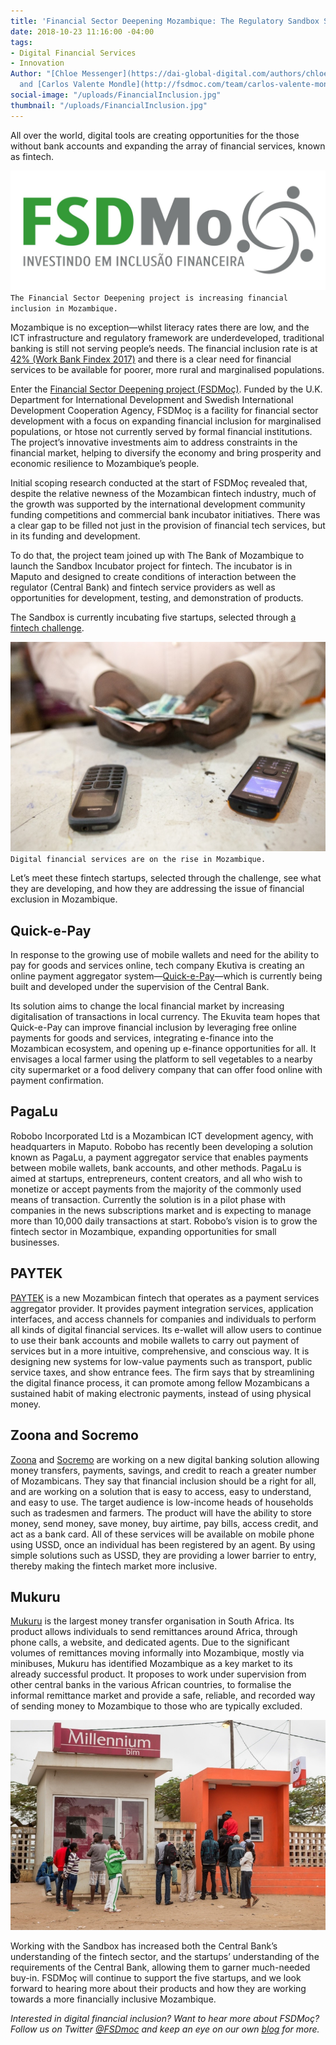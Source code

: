 ```yaml
---
title: 'Financial Sector Deepening Mozambique: The Regulatory Sandbox Startups'
date: 2018-10-23 11:16:00 -04:00
tags:
- Digital Financial Services
- Innovation
Author: "[Chloe Messenger](https://dai-global-digital.com/authors/chloe-messenger/)
  and [Carlos Valente Mondle](http://fsdmoc.com/team/carlos-valente-mondle/)"
social-image: "/uploads/FinancialInclusion.jpg"
thumbnail: "/uploads/FinancialInclusion.jpg"
---
```


All over the world, digital tools are creating opportunities for the those without bank accounts and expanding the array of financial services, known as fintech.

![fsd moz logo.jpg](/uploads/fsd%20moz%20logo.jpg)`The Financial Sector Deepening project is increasing financial inclusion in Mozambique.`

Mozambique is no exception—whilst literacy rates there are low, and the ICT infrastructure and regulatory framework are underdeveloped, traditional banking is still not serving people’s needs. The financial inclusion rate is at [42% (Work Bank Findex 2017)](http://microdata.worldbank.org/index.php/catalog/3324) and there is a clear need for financial services to be available for poorer, more rural and marginalised populations.

<!--more-->

Enter the [Financial Sector Deepening project (FSDMoç)](https://www.dai.com/our-work/projects/mozambique-financial-sector-deepening-fsdmoc). Funded by the U.K. Department for International Development and Swedish International Development Cooperation Agency, FSDMoç is a facility for financial sector development with a focus on expanding financial inclusion for marginalised populations, or htose not currently served by formal financial institutions. The project’s innovative investments aim to address constraints in the financial market, helping to diversify the economy and bring prosperity and economic resilience to Mozambique’s people.

Initial scoping research conducted at the start of FSDMoç revealed that, despite the relative newness of the Mozambican fintech industry, much of the growth was supported by the international development community funding competitions and commercial bank incubator initiatives. There was a clear gap to be filled not just in the provision of financial tech services, but in its funding and development.

To do that, the project team joined up with The Bank of Mozambique to launch the Sandbox Incubator project for fintech. The incubator is in Maputo and designed to create conditions of interaction between the regulator (Central Bank) and fintech service providers as well as opportunities for development, testing, and demonstration of products.

The Sandbox is currently incubating five startups, selected through [a fintech challenge](http://fsdmoc.com/fsdmoc-addressing-financial-sector-regulation-challenges-regulatory-sandbox-story/).

![phone-9b944e.jpg](/uploads/phone-9b944e.jpg)`Digital financial services are on the rise in Mozambique.`

Let’s meet these fintech startups, selected through the challenge, see what they are developing, and how they are addressing the issue of financial exclusion in Mozambique.

## Quick-e-Pay

In response to the growing use of mobile wallets and need for the ability to pay for goods and services online, tech company Ekutiva is creating an online payment aggregator system—[Quick-e-Pay](http://www.quickepay.co.mz)—which is currently being built and developed under the supervision of the Central Bank.

Its solution aims to change the local financial market by increasing digitalisation of transactions in local currency. The Ekuvita team hopes that Quick-e-Pay ​can improve financial inclusion by leveraging free online payments for goods and services, integrating e-finance into the Mozambican ecosystem, and opening up e-finance opportunities for all. It envisages a local farmer using the platform to sell vegetables to a nearby city supermarket or a food delivery company that can offer food online with payment confirmation.

## PagaLu

Robobo Incorporated Ltd is a Mozambican ICT development agency, with headquarters in Maputo. Robobo has recently been developing a solution known as PagaLu, a payment aggregator service that enables payments between mobile wallets, bank accounts, and other methods. PagaLu is aimed at startups, entrepreneurs, content creators, and all who wish to monetize or accept payments from the majority of the commonly used means of transaction. Currently the solution is in a pilot phase with companies in the news subscriptions market and is expecting to manage more than 10,000 daily transactions at start. Robobo’s vision is to grow the fintech sector in Mozambique, expanding opportunities for small businesses.

## PAYTEK

[PAYTEK](http://paytek-africa.com) is a new Mozambican fintech that operates as a payment services aggregator provider. It provides payment integration services, application interfaces, and access channels for companies and individuals to perform all kinds of digital financial services. Its e-wallet will allow users to continue to use their bank accounts and mobile wallets to carry out payment of services but in a more intuitive, comprehensive, and conscious way. It is designing new systems for low-value payments such as transport, public service taxes, and show entrance fees. The firm says that by streamlining the digital finance process, it can promote among fellow Mozambicans a sustained habit of making electronic payments, instead of using physical money.

## Zoona and Socremo

[Zoona](https://ilovezoona.com/) and [Socremo](http://www.socremo.com/) are working on a new digital banking solution allowing money transfers, payments, savings, and credit to reach a greater number of Mozambicans. They say that financial inclusion should be a right for all, and are working on a solution that is easy to access, easy to understand, and easy to use. The target audience is low-income heads of households such as tradesmen and farmers. The product will have the ability to store money, send money, save money, buy airtime, pay bills, access credit, and act as a bank card. All of these services will be available on mobile phone using USSD, once an individual has been registered by an agent. By using simple solutions such as USSD, they are providing a lower barrier to entry, thereby making the fintech market more inclusive.

## Mukuru

[Mukuru](https://www.mukuru.com) is the largest money transfer organisation in South Africa. Its product allows individuals to send remittances around Africa, through phone calls, a website, and dedicated agents. Due to the significant volumes of remittances moving informally into Mozambique, mostly via minibuses, Mukuru has identified Mozambique as a key market to its already successful product. It proposes to work under supervision from other central banks in the various African countries, to formalise the informal remittance market and provide a safe, reliable, and recorded way of sending money to Mozambique to those who are typically excluded.

![MM.jpg](/uploads/MM.jpg)

Working with the Sandbox has increased both the Central Bank’s understanding of the fintech sector, and the startups’ understanding of the requirements of the Central Bank, allowing them to garner much-needed buy-in.  FSDMoç will continue to support the five startups, and we look forward to hearing more about their products and how they are working towards a more financially inclusive Mozambique.

*Interested in digital financial inclusion? Want to hear more about FSDMoç? Follow us on Twitter [@FSDmoc](https://twitter.com/fsdmoc_?lang=en) and keep an eye on our own [blog](http://fsdmoc.com/blog/) for more.*